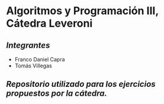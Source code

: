 # Algoritmos y Programación III, Cátedra Leveroni

## *Integrantes*

* Franco Daniel Capra
* Tomás Villegas

## *Repositorio utilizado para los ejercicios propuestos por la cátedra.*
